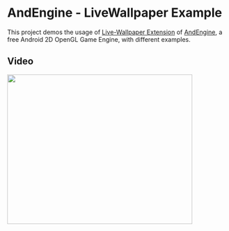 # AndEngine - LiveWallpaper Example #
This project demos the usage of [Live-Wallpaper Extension](http://code.google.com/p/andenginelivewallpaperextension/) of [AndEngine](http://code.google.com/p/andengine/), a free Android 2D OpenGL Game Engine, with different examples.
## Video ##
<a href='http://www.youtube.com/watch?feature=player_embedded&v=Las65lb34Oo' target='_blank'><img src='http://img.youtube.com/vi/Las65lb34Oo/0.jpg' width='425' height=344 /></a>